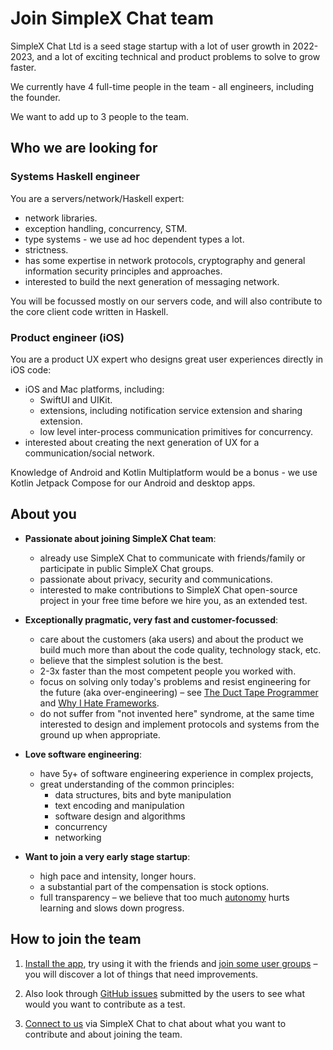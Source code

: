 # Join SimpleX Chat team

SimpleX Chat Ltd is a seed stage startup with a lot of user growth in 2022-2023, and a lot of exciting technical and product problems to solve to grow faster.

We currently have 4 full-time people in the team - all engineers, including the founder.

We want to add up to 3 people to the team. 


## Who we are looking for

### Systems Haskell engineer

You are a servers/network/Haskell expert:
- network libraries.
- exception handling, concurrency, STM.
- type systems - we use ad hoc dependent types a lot.
- strictness.
- has some expertise in network protocols, cryptography and general information security principles and approaches.
- interested to build the next generation of messaging network.

You will be focussed mostly on our servers code, and will also contribute to the core client code written in Haskell. 


### Product engineer (iOS)

You are a product UX expert who designs great user experiences directly in iOS code:
- iOS and Mac platforms, including:
  - SwiftUI and UIKit.
  - extensions, including notification service extension and sharing extension.
  - low level inter-process communication primitives for concurrency.
- interested about creating the next generation of UX for a communication/social network.

Knowledge of Android and Kotlin Multiplatform would be a bonus - we use Kotlin Jetpack Compose for our Android and desktop apps.


## About you

- **Passionate about joining SimpleX Chat team**:
  - already use SimpleX Chat to communicate with friends/family or participate in public SimpleX Chat groups.
  - passionate about privacy, security and communications.
  - interested to make contributions to SimpleX Chat open-source project in your free time before we hire you, as an extended test.

- **Exceptionally pragmatic, very fast and customer-focussed**:
  - care about the customers (aka users) and about the product we build much more than about the code quality, technology stack, etc.
  - believe that the simplest solution is the best.
  - 2-3x faster than the most competent people you worked with.
  - focus on solving only today's problems and resist engineering for the future (aka over-engineering) – see [The Duct Tape Programmer](https://www.joelonsoftware.com/2009/09/23/the-duct-tape-programmer/) and [Why I Hate Frameworks](https://medium.com/@johnfliu/why-i-hate-frameworks-6af8cbadba42).
  - do not suffer from "not invented here" syndrome, at the same time interested to design and implement protocols and systems from the ground up when appropriate.

- **Love software engineering**:
  - have 5y+ of software engineering experience in complex projects, 
  - great understanding of the common principles:
    - data structures, bits and byte manipulation
    - text encoding and manipulation
    - software design and algorithms
    - concurrency
    - networking

- **Want to join a very early stage startup**:
  - high pace and intensity, longer hours.
  - a substantial part of the compensation is stock options.
  - full transparency – we believe that too much [autonomy](https://twitter.com/KentBeck/status/851459129830850561) hurts learning and slows down progress.


## How to join the team

1. [Install the app](../README.md#install-the-app), try using it with the friends and [join some user groups](https://github.com/simplex-chat/simplex-chat#join-user-groups) – you will discover a lot of things that need improvements.

2. Also look through [GitHub issues](https://github.com/simplex-chat/simplex-chat/issues) submitted by the users to see what would you want to contribute as a test.

3. [Connect to us](https://simplex.chat/contact#/?v=1&smp=smp%3A%2F%2Fu2dS9sG8nMNURyZwqASV4yROM28Er0luVTx5X1CsMrU%3D%40smp4.simplex.im%2FKBCmxJ3-lEjpWLPPkI6OWPk-YJneU5uY%23%2F%3Fv%3D1%26dh%3DMCowBQYDK2VuAyEAtixHJWDXvYWcoe-77vIfjvI6XWEuzUsapMS9nVHP_Go%253D%26srv%3Do5vmywmrnaxalvz6wi3zicyftgio6psuvyniis6gco6bp6ekl4cqj4id.onion) via SimpleX Chat to chat about what you want to contribute and about joining the team.
